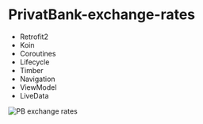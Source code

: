 # PrivatBank-exchange-rates

* Retrofit2
* Koin
* Coroutines
* Lifecycle 
* Timber
* Navigation
* ViewModel
* LiveData

![PB exchange rates](https://trello-attachments.s3.amazonaws.com/5e4926a00779e97d1e7440eb/5fa73b008dc31e035e956446/e183924f64d3bc1523836fc74502564b/d.jpg "PB exchange rates")
